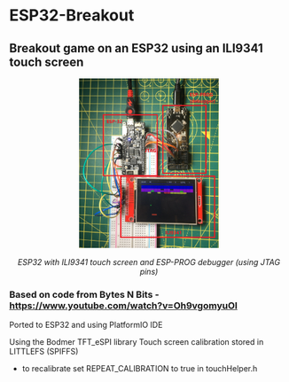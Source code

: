 # ESP32-Breakout
## Breakout game on an ESP32 using an ILI9341 touch screen

<p align="center">
<img src="/images/ESP32-Breakout.jpg" width="50%">
</p>  
<p align="center"> 
<em>ESP32 with ILI9341 touch screen and ESP-PROG debugger (using JTAG pins)</em>
</p>

### Based on code from Bytes N Bits - https://www.youtube.com/watch?v=Oh9vgomyuOI

Ported to ESP32 and using PlatformIO IDE

Using the Bodmer TFT_eSPI library
Touch screen calibration stored in LITTLEFS (SPIFFS)
- to recalibrate set REPEAT_CALIBRATION to true in touchHelper.h
